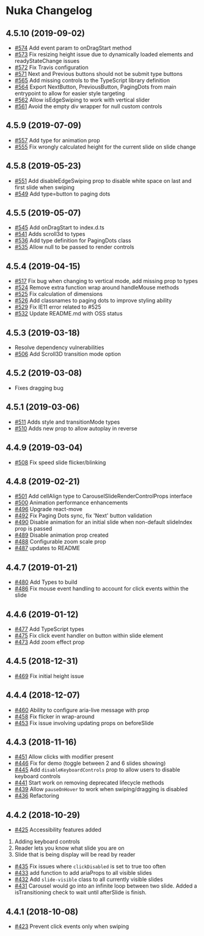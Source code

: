 # Nuka Changelog

## 4.5.10 (2019-09-02)

- [#574](https://github.com/FormidableLabs/nuka-carousel/pull/574) Add event param to onDragStart method
- [#573](https://github.com/FormidableLabs/nuka-carousel/pull/573) Fix resizing height issue due to dynamically loaded elements and readyStateChange issues
- [#572](https://github.com/FormidableLabs/nuka-carousel/pull/572) Fix Travis configuration
- [#571](https://github.com/FormidableLabs/nuka-carousel/pull/571) Next and Previous buttons should not be submit type buttons
- [#565](https://github.com/FormidableLabs/nuka-carousel/pull/565) Add missing controls to the TypeScript library definition
- [#564](https://github.com/FormidableLabs/nuka-carousel/pull/564) Export NextButton, PreviousButton, PagingDots from main entrypoint to allow for easier style targeting
- [#562](https://github.com/FormidableLabs/nuka-carousel/pull/562) Allow isEdgeSwiping to work with vertical slider
- [#561](https://github.com/FormidableLabs/nuka-carousel/pull/561) Avoid the empty div wrapper for null custom controls

## 4.5.9 (2019-07-09)

- [#557](https://github.com/FormidableLabs/nuka-carousel/pull/557) Add type for animation prop
- [#555](https://github.com/FormidableLabs/nuka-carousel/pull/555) Fix wrongly calculated height for the current slide on slide change

## 4.5.8 (2019-05-23)

- [#551](https://github.com/FormidableLabs/nuka-carousel/pull/551) Add disableEdgeSwiping prop to disable white space on last and first slide when swiping
- [#549](https://github.com/FormidableLabs/nuka-carousel/pull/549) Add type=button to paging dots

## 4.5.5 (2019-05-07)

- [#545](https://github.com/FormidableLabs/nuka-carousel/pull/545) Add onDragStart to index.d.ts
- [#541](https://github.com/FormidableLabs/nuka-carousel/pull/541) Adds scroll3d to types
- [#536](https://github.com/FormidableLabs/nuka-carousel/pull/536) Add type definition for PagingDots class
- [#535](https://github.com/FormidableLabs/nuka-carousel/pull/535) Allow null to be passed to render controls

## 4.5.4 (2019-04-15)

- [#517](https://github.com/FormidableLabs/nuka-carousel/pull/517) Fix bug when changing to vertical mode, add missing prop to types
- [#524](https://github.com/FormidableLabs/nuka-carousel/pull/524) Remove extra function wrap around handleMouse methods
- [#525](https://github.com/FormidableLabs/nuka-carousel/pull/525) Fix calculation of dimensions
- [#526](https://github.com/FormidableLabs/nuka-carousel/pull/526) Add classnames to paging dots to improve styling ability
- [#529](https://github.com/FormidableLabs/nuka-carousel/pull/529) Fix IE11 error related to #525
- [#532](https://github.com/FormidableLabs/nuka-carousel/pull/532) Update README.md with OSS status

## 4.5.3 (2019-03-18)

- Resolve dependency vulnerabilities
- [#506](https://github.com/FormidableLabs/nuka-carousel/pull/506) Add Scroll3D transition mode option

## 4.5.2 (2019-03-08)

- Fixes dragging bug

## 4.5.1 (2019-03-06)

- [#511](https://github.com/FormidableLabs/nuka-carousel/pull/511) Adds style and transitionMode types
- [#510](https://github.com/FormidableLabs/nuka-carousel/pull/510) Adds new prop to allow autoplay in reverse

## 4.4.9 (2019-03-04)

- [#508](https://github.com/FormidableLabs/nuka-carousel/pull/508) Fix speed slide flicker/blinking

## 4.4.8 (2019-02-21)

- [#501](https://github.com/FormidableLabs/nuka-carousel/pull/501) Add cellAlign type to CarouselSlideRenderControlProps interface
- [#500](https://github.com/FormidableLabs/nuka-carousel/pull/500) Animation performance enhancements
- [#496](https://github.com/FormidableLabs/nuka-carousel/pull/496) Upgrade react-move
- [#492](https://github.com/FormidableLabs/nuka-carousel/pull/492) Fix Paging Dots sync, fix 'Next' button validation
- [#490](https://github.com/FormidableLabs/nuka-carousel/pull/490) Disable animation for an initial slide when non-default slideIndex prop is passed
- [#489](https://github.com/FormidableLabs/nuka-carousel/pull/489) Disable animation prop created
- [#488](https://github.com/FormidableLabs/nuka-carousel/pull/488) Configurable zoom scale prop
- [#487](https://github.com/FormidableLabs/nuka-carousel/pull/487) updates to README

## 4.4.7 (2019-01-21)

- [#480](https://github.com/FormidableLabs/nuka-carousel/pull/480) Add Types to build
- [#486](https://github.com/FormidableLabs/nuka-carousel/pull/486) Fix mouse event handling to account for click events within the slide

## 4.4.6 (2019-01-12)

- [#477](https://github.com/FormidableLabs/nuka-carousel/pull/477) Add TypeScript types
- [#475](https://github.com/FormidableLabs/nuka-carousel/pull/475) Fix click event handler on button within slide element
- [#473](https://github.com/FormidableLabs/nuka-carousel/pull/473) Add zoom effect prop

## 4.4.5 (2018-12-31)

- [#469](https://github.com/FormidableLabs/nuka-carousel/pull/469) Fix initial height issue

## 4.4.4 (2018-12-07)

- [#460](https://github.com/FormidableLabs/nuka-carousel/pull/460) Ability to configure aria-live message with prop
- [#458](https://github.com/FormidableLabs/nuka-carousel/pull/458) Fix flicker in wrap-around
- [#453](https://github.com/FormidableLabs/nuka-carousel/pull/453) Fix issue involving updating props on beforeSlide

## 4.4.3 (2018-11-16)

- [#451](https://github.com/FormidableLabs/nuka-carousel/pull/451) Allow clicks with modifier present
- [#446](https://github.com/FormidableLabs/nuka-carousel/pull/446) Fix for demo (toggle between 2 and 6 slides showing)
- [#445](https://github.com/FormidableLabs/nuka-carousel/pull/445) Add `disableKeyboardControls` prop to allow users to disable keyboard controls
- [#441](https://github.com/FormidableLabs/nuka-carousel/pull/441) Start work on removing deprecated lifecycle methods
- [#439](https://github.com/FormidableLabs/nuka-carousel/pull/439) Allow `pauseOnHover` to work when swiping/dragging is disabled
- [#436](https://github.com/FormidableLabs/nuka-carousel/pull/436) Refactoring

## 4.4.2 (2018-10-29)

- [#425](https://github.com/FormidableLabs/nuka-carousel/pull/425) Accessibility features added

1. Adding keyboard controls
2. Reader lets you know what slide you are on
3. Slide that is being display will be read by reader

- [#435](https://github.com/FormidableLabs/nuka-carousel/pull/435) Fix issues where `clickDisabled` is set to true too often
- [#433](https://github.com/FormidableLabs/nuka-carousel/pull/433) add function to add ariaProps to all visible slides
- [#432](https://github.com/FormidableLabs/nuka-carousel/pull/432) Add `slide-visible` class to all currently visible slides
- [#431](https://github.com/FormidableLabs/nuka-carousel/pull/431) Carousel would go into an infinite loop between two slide. Added a isTransitioning check to wait until afterSlide is finish.

## 4.4.1 (2018-10-08)

- [#423](https://github.com/FormidableLabs/nuka-carousel/pull/423) Prevent click events only when swiping
